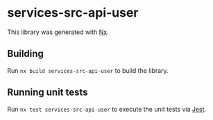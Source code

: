 # services-src-api-user

This library was generated with [Nx](https://nx.dev).

## Building

Run `nx build services-src-api-user` to build the library.

## Running unit tests

Run `nx test services-src-api-user` to execute the unit tests via [Jest](https://jestjs.io).
